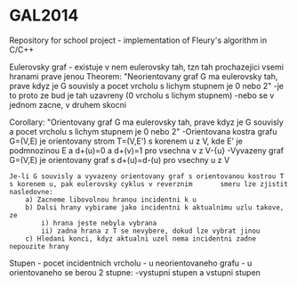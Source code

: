 GAL2014
=======

Repository for school project - implementation of Fleury's algorithm in C/C++

Eulerovsky graf - existuje v nem eulerovsky tah, tzn tah prochazejici vsemi hranami prave jenou
Theorem: "Neorientovany graf G ma eulerovsky tah, prave kdyz je G souvisly a pocet vrcholu s lichym stupnem je 0 nebo 2"
    -je to proto ze bud je tah uzavreny (0 vrcholu s lichym stupnem)
    -nebo se v jednom zacne, v druhem skocni
    
Corollary: "Orientovany graf G ma eulerovsky tah, prave kdyz je G souvisly a pocet vrcholu s lichym stupnem je 0 nebo 2"
    -Orientovana kostra grafu G=(V,E) je orientovany strom T=(V,E') s korenem u z V, kde E' je podmnozinou E a d+(u)=0 a        d+(v)=1 pro vsechna v z V-{u}
    -Vyvazeny graf G=(V,E) je orientovany graf s d+(u)=d-(u) pro vsechny u z V
    
    Je-li G souvisly a vyvazeny orientovany graf s orientovanou kostrou T s korenem u, pak eulerovsky cyklus v reverznim       smeru lze zjistit nasledovne:
        a) Zacneme libovolnou hranou incidentni k u
        b) Dalsi hrany vybirame jako incidentni k aktualnimu uzlu takove, ze
            i) hrana jeste nebyla vybrana
            ii) zadna hrana z T se nevybere, dokud lze vybrat jinou
        c) Hledani konci, kdyz aktualni uzel nema incidentni zadne nepouzite hrany

Stupen  - pocet incidentnich vrcholu - u neorientovaneho grafu
        - u orientovaneho se berou 2 stupne: -vystupni stupen a vstupni stupen
